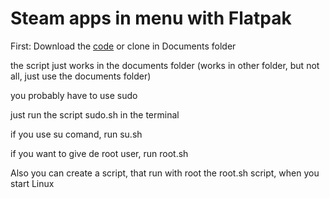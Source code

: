 # Steam apps in menu with Flatpak

First: Download the [code](https://github.com/Can202/steamapps/archive/refs/tags/v0.2.zip) or clone in Documents folder

the script just works in the documents folder (works in other folder, but not all, just use the documents folder)


you probably have to use sudo

just run the script sudo.sh in the terminal


if you use su comand, run su.sh

if you want to give de root user, run root.sh

Also you can create a script, that run with root the root.sh script, when you start Linux
